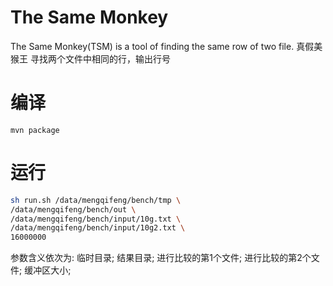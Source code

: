 # The Same Monkey
The Same Monkey(TSM) is a tool of finding the same row of two file.
真假美猴王
寻找两个文件中相同的行，输出行号

# 编译
```bath
mvn package
```


# 运行
```bash
sh run.sh /data/mengqifeng/bench/tmp \
/data/mengqifeng/bench/out \
/data/mengqifeng/bench/input/10g.txt \
/data/mengqifeng/bench/input/10g2.txt \
16000000
```
参数含义依次为:
临时目录;
结果目录;
进行比较的第1个文件;
进行比较的第2个文件;
缓冲区大小;
